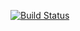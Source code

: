 [![Build Status](https://travis-ci.org/digitalstuart/ecommerce-site.svg?branch=master)](https://travis-ci.org/digitalstuart/ecommerce-site)